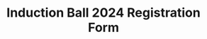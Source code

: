 ---
title: Induction Ball 2024 Registration Form
redirect_to: https://docs.google.com/forms/d/1WnBG2iEjyJy5ucX0EC_n5urzBbmigDSY2S3_FcCZI1A/edit
redirect_from: 
  - /InductionBall24Registration
  - /inductionball24registration
---